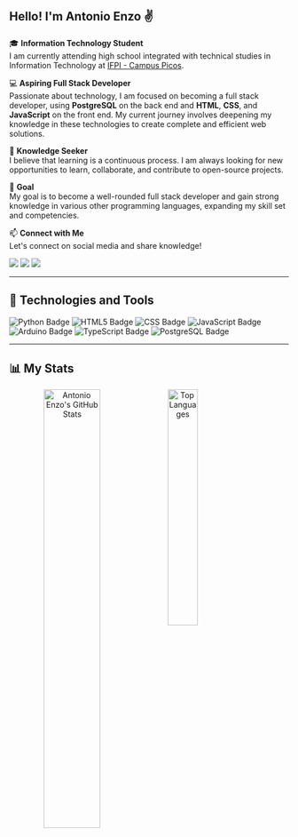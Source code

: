 ## **Hello! I'm Antonio Enzo ✌️**

🎓 **Information Technology Student**  
I am currently attending high school integrated with technical studies in Information Technology at [IFPI - Campus Picos](https://www.ifpi.edu.br).

💻 **Aspiring Full Stack Developer**  
Passionate about technology, I am focused on becoming a full stack developer, using **PostgreSQL** on the back end and **HTML**, **CSS**, and **JavaScript** on the front end. My current journey involves deepening my knowledge in these technologies to create complete and efficient web solutions.

🧠 **Knowledge Seeker**  
I believe that learning is a continuous process. I am always looking for new opportunities to learn, collaborate, and contribute to open-source projects.

🎯 **Goal**  
My goal is to become a well-rounded full stack developer and gain strong knowledge in various other programming languages, expanding my skill set and competencies.

📫 **Connect with Me**  
Let's connect on social media and share knowledge!

<a href="https://instagram.com/antonioenzobz" target="_blank"><img src="https://img.shields.io/badge/-Instagram-%23E4405F?style=for-the-badge&logo=instagram&logoColor=white" target="_blank"></a>
<a href="https://linkedin.com/in/antonioenzobz" target="_blank"><img src="https://img.shields.io/badge/-LinkedIn-%230077B5?style=for-the-badge&logo=linkedin&logoColor=white" target="_blank"></a>
<a href="https://wa.me/89988161102" target="_blank"><img src="https://img.shields.io/badge/-WhatsApp-%25D366?style=for-the-badge&logo=whatsapp&logoColor=white" target="_blank"></a>

---

## 🚀 **Technologies and Tools**

<div> 
  <img src="https://img.shields.io/badge/Python-3776AB?style=for-the-badge&logo=python&logoColor=white" alt="Python Badge"/> 
  <img src="https://img.shields.io/badge/HTML-239120?style=for-the-badge&logo=html5&logoColor=white" alt="HTML5 Badge"/> 
  <img src="https://img.shields.io/badge/CSS-239120?&style=for-the-badge&logo=css3&logoColor=white" alt="CSS Badge"/>
  <img src="https://img.shields.io/badge/JavaScript-323330?style=for-the-badge&logo=javascript&logoColor=F7DF1E" alt="JavaScript Badge"/>
  <img src="https://img.shields.io/badge/Arduino-00979D?style=for-the-badge&logo=arduino&logoColor=white" alt="Arduino Badge"/> 
  <img src="https://img.shields.io/badge/TypeScript-007ACC?style=for-the-badge&logo=typescript&logoColor=white" alt="TypeScript Badge"/>
  <img src="https://img.shields.io/badge/PostgreSQL-336791?style=for-the-badge&logo=postgresql&logoColor=white" alt="PostgreSQL Badge"/>
</div>

---

## 📊 **My Stats**

<div align="center">
  <img alt="Antonio Enzo's GitHub Stats" align="left" width="45%" src="https://github-readme-stats.vercel.app/api?username=antonioenzobz&show_icons=true&theme=gruvbox"/>
  <img alt="Top Languages" align="left" width="33%" src="https://github-readme-stats.vercel.app/api/top-langs/?username=antonioenzobz&layout=compact&langs_count=8&theme=gruvbox"/>
</div>
